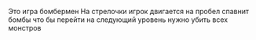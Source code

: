 Это игра бомбермен 
На стрелочки игрок двигается
на пробел спавнит бомбы
что бы перейти на следующий уровень нужно убить всех монстров
